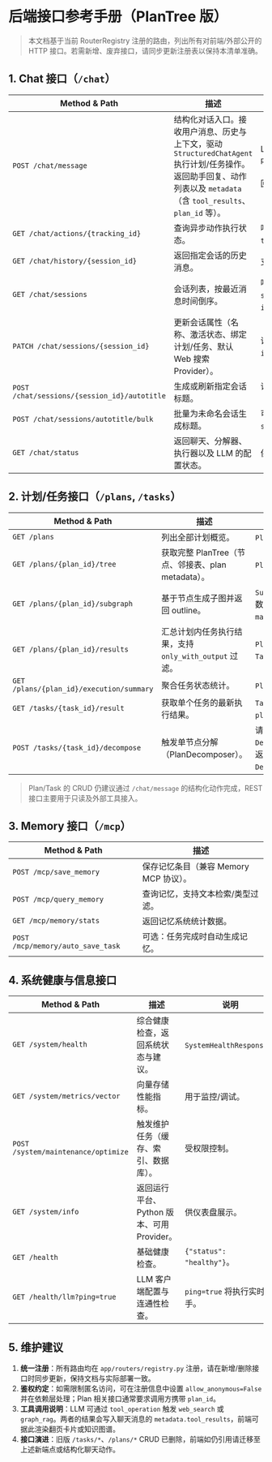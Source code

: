 # 后端接口参考手册（PlanTree 版）

> 本文档基于当前 RouterRegistry 注册的路由，列出所有对前端/外部公开的 HTTP 接口。若需新增、废弃接口，请同步更新注册表以保持本清单准确。

## 1. Chat 接口（`/chat`）

| Method & Path | 描述 | 备注 |
| --- | --- | --- |
| `POST /chat/message` | 结构化对话入口。接收用户消息、历史与上下文，驱动 `StructuredChatAgent` 执行计划/任务操作。返回助手回复、动作列表以及 `metadata`（含 `tool_results`、`plan_id` 等）。 | LLM 可以在 `actions` 中调用 `plan_operation`/`task_operation`/`context_request`/`tool_operation`（目前支持 `web_search`、`graph_rag`）。当存在阻塞动作时会立即返回 `tracking_id`。 |
| `GET /chat/actions/{tracking_id}` | 查询异步动作执行状态。 | 响应 `ActionStatusResponse`，会同步返回本轮产生的 `tool_results`。 |
| `GET /chat/history/{session_id}` | 返回指定会话的历史消息。 | 支持 `limit`（默认 50），每条消息包含 `metadata` 以便恢复上下文。 |
| `GET /chat/sessions` | 会话列表，按最近消息时间倒序。 | 响应 `ChatSessionsResponse`，含 `plan_title`、`current_task_*`、`settings.default_search_provider` 以及 `name_source` / `is_user_named`。 |
| `PATCH /chat/sessions/{session_id}` | 更新会话属性（名称、激活状态、绑定计划/任务、默认 Web 搜索 Provider）。 | 请求体参考 `ChatSessionUpdateRequest`；当携带 `name` 时会自动标记 `is_user_named=true`。 |
| `POST /chat/sessions/{session_id}/autotitle` | 生成或刷新指定会话标题。 | 请求体可选 `force`、`strategy`；响应返回新标题及来源（plan/heuristic/default/user 等）。 |
| `POST /chat/sessions/autotitle/bulk` | 批量为未命名会话生成标题。 | 可传 `session_ids` 或 `limit` 走自动选取；同样支持 `force`、`strategy`。 |
| `GET /chat/status` | 返回聊天、分解器、执行器以及 LLM 的配置状态。 | 供前端健康面板使用。 |

## 2. 计划/任务接口（`/plans`, `/tasks`）

| Method & Path | 描述 | 返回结构 |
| --- | --- | --- |
| `GET /plans` | 列出全部计划概览。 | `PlanSummary` 数组。 |
| `GET /plans/{plan_id}/tree` | 获取完整 PlanTree（节点、邻接表、plan metadata）。 | `PlanTree.model_dump()`。 |
| `GET /plans/{plan_id}/subgraph` | 基于节点生成子图并返回 outline。 | `SubgraphResponse`；参数：`node_id`、`max_depth`。 |
| `GET /plans/{plan_id}/results` | 汇总计划内任务执行结果，支持 `only_with_output` 过滤。 | `PlanResultsResponse`（含 `TaskResultItem` 列表）。 |
| `GET /plans/{plan_id}/execution/summary` | 聚合任务状态统计。 | `PlanExecutionSummary`。 |
| `GET /tasks/{task_id}/result` | 获取单个任务的最新执行结果。 | `TaskResultItem`；需携带 `plan_id`。 |
| `POST /tasks/{task_id}/decompose` | 触发单节点分解（PlanDecomposer）。 | 请求体参考 `DecomposeTaskRequest`；返回 `DecomposeTaskResponse`。 |

> Plan/Task 的 CRUD 仍建议通过 `/chat/message` 的结构化动作完成，REST 接口主要用于只读及外部工具接入。

## 3. Memory 接口（`/mcp`）

| Method & Path | 描述 |
| --- | --- |
| `POST /mcp/save_memory` | 保存记忆条目（兼容 Memory MCP 协议）。 |
| `POST /mcp/query_memory` | 查询记忆，支持文本检索/类型过滤。 |
| `GET /mcp/memory/stats` | 返回记忆系统统计数据。 |
| `POST /mcp/memory/auto_save_task` | 可选：任务完成时自动生成记忆。 |

## 4. 系统健康与信息接口

| Method & Path | 描述 | 说明 |
| --- | --- | --- |
| `GET /system/health` | 综合健康检查，返回系统状态与建议。 | `SystemHealthResponse`。 |
| `GET /system/metrics/vector` | 向量存储性能指标。 | 用于监控/调试。 |
| `POST /system/maintenance/optimize` | 触发维护任务（缓存、索引、数据库）。 | 受权限控制。 |
| `GET /system/info` | 返回运行平台、Python 版本、可用 Provider。 | 供仪表盘展示。 |
| `GET /health` | 基础健康检查。 | `{"status": "healthy"}`。 |
| `GET /health/llm?ping=true` | LLM 客户端配置与连通性检查。 | `ping=true` 将执行实时握手。 |

## 5. 维护建议

1. **统一注册**：所有路由均在 `app/routers/registry.py` 注册，请在新增/删除接口时同步更新，保持文档与实际部署一致。
2. **鉴权约定**：如需限制匿名访问，可在注册信息中设置 `allow_anonymous=False` 并在依赖层处理；Plan 相关接口通常要求调用方携带 `plan_id`。
3. **工具调用说明**：LLM 可通过 `tool_operation` 触发 `web_search` 或 `graph_rag`。两者的结果会写入聊天消息的 `metadata.tool_results`，前端可据此渲染翻页卡片或知识图谱。
4. **接口演进**：旧版 `/tasks/*`、`/plans/*` CRUD 已删除，前端如仍引用请迁移至上述新端点或结构化聊天动作。
